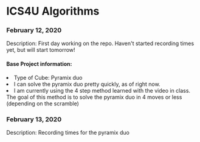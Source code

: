 <body>
  <h1>
    ICS4U Algorithms
  </h1>
  
  <h3> 
    February 12, 2020
  </h3>
  Description: First day working on the repo. Haven't started recording times yet, but will start tomorrow!
  
  <h4>
    Base Project information:
  </h4>
  
  <li> Type of Cube: Pyramix duo</li>
  <li> I can solve the pyramix duo pretty quickly, as of right now.</li>
  <li> I am currently using the 4 step method learned with the video in class. 
       The goal of this method is to solve the pyramix duo in 4 moves or less (depending on the scramble) </li>
    <h3> 
    February 13, 2020
    </h3>     
      Description: Recording times for the pyramix duo
    
</body>
